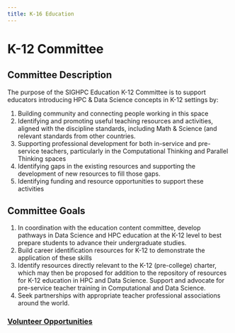 ```yaml
---
title: K-16 Education
---
```


# K-12 Committee

## Committee Description

The purpose of the SIGHPC Education K-12 Committee is to support educators introducing HPC & Data Science concepts in K-12 settings by:

1. Building community and connecting people working in this space
2. Identifying and promoting useful teaching resources and activities, aligned with the discipline standards, including Math & Science (and relevant standards from other countries.
3. Supporting professional development for both in-service and pre-service teachers, particularly in the Computational Thinking and Parallel Thinking spaces
4. Identifying gaps in the existing resources and supporting the development of new resources to fill those gaps.
5. Identifying funding and resource opportunities to support these activities

##  Committee Goals

1. In coordination with the education content committee, develop pathways in Data Science and HPC education at the K-12 level to best prepare students to advance their undergraduate studies.
2. Build career identification resources for K-12 to demonstrate the application of these skills
3. Identify resources directly relevant to the K-12 (pre-college) charter, which may then be proposed for addition to the repository of resources for K-12 education in HPC and Data Science.
Support and advocate for pre-service teacher training in Computational and Data Science.
4. Seek partnerships with appropriate teacher professional associations around the world.

### [Volunteer Opportunities](activity/)